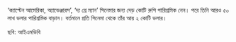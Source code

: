 ‘ক্যাপ্টেন আমেরিকা, অ্যাভেঞ্জারস’, ‘দ্য গ্রে ম্যান’ সিনেমার জন্য দেড় কোটি রুপি পারিশ্রমিক নেন। পরে তিনি আরও ৫০ লাখ ডলার পারিশ্রমিক বাড়ান। বর্তমানে প্রতি সিনেমা থেকে তাঁর আয় ২ কোটি ডলার।

ছবি: আইএমডিবি
